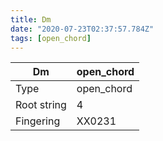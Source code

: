 ```yaml
---
title: Dm
date: "2020-07-23T02:37:57.784Z"
tags: [open_chord]
---
```


|Dm|open_chord|
|---|---|
|Type|open_chord|
|Root string|4|
|Fingering|XX0231|

